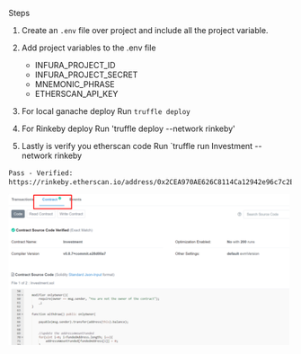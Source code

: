 

Steps

1. Create an `.env` file over project and include all the project variable.
2. Add project variables to the .env file
   - INFURA_PROJECT_ID
   - INFURA_PROJECT_SECRET 
   - MNEMONIC_PHRASE
   - ETHERSCAN_API_KEY 

3. For local ganache deploy
   Run `truffle deploy`

4. For Rinkeby deploy
   Run 'truffle deploy --network rinkeby'

5. Lastly is verify you etherscan code
   Run `truffle run Investment --network rinkeby

```
Pass - Verified: https://rinkeby.etherscan.io/address/0x2CEA970AE626C8114Ca12942e96c7c2E189C16b2#contracts
```

<img src="https://github.com/lawweiliang/investmentContract/blob/main/doc/verifyImage.png" width="500">
